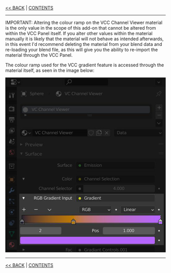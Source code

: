 [<< BACK](Presets-Explained.md) | [CONTENTS](Contents.md)

***

IMPORTANT: Altering the colour ramp on the VCC Channel Viewer material is the only value in the scope of this add-on that cannot be altered from within the VCC Panel itself. If you alter other values within the material manually it is likely that the material will not behave as intended afterwards, in this event I'd recommend deleting the material from your blend data and re-loading your blend file, as this will give you the ability to re-import the material through the VCC Panel.

The colour ramp used for the VCC gradient feature is accessed through the material itself, as seen in the image below:

![](https://github.com/Squeyed-Addons/VCC-Docs/blob/main/Media/Images/colour%20ramp.JPG?raw=true)

***

[<< BACK](Presets-Explained.md) | [CONTENTS](Contents.md)